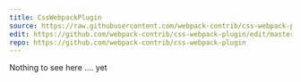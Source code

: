 ```yaml
---
title: CssWebpackPlugin
source: https://raw.githubusercontent.com/webpack-contrib/css-webpack-plugin/master/README.md
edit: https://github.com/webpack-contrib/css-webpack-plugin/edit/master/README.md
repo: https://github.com/webpack-contrib/css-webpack-plugin
---
```



Nothing to see here .... yet
